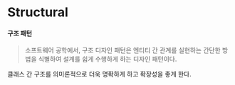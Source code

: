 # Structural

#### 구조 패턴

> 소프트웨어 공학에서, 구조 디자인 패턴은 엔티티 간 관계를 실현하는 간단한 방법을 식별하여 설계를 쉽게 수행하게 하는 디자인 패턴이다.

클래스 간 구조를 의미론적으로 더욱 명확하게 하고 확장성을 좋게 한다.